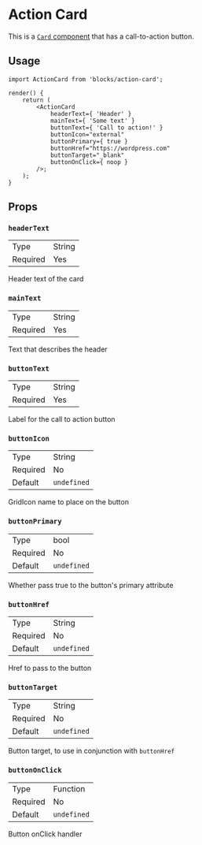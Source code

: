 Action Card
===========

This is a [`Card` component](../../components/card) that has a call-to-action button.

## Usage

```es6
import ActionCard from 'blocks/action-card';

render() {
	return (
		<ActionCard
			headerText={ 'Header' }
			mainText={ 'Some text' }
			buttonText={ 'Call to action!' }
			buttonIcon="external"
			buttonPrimary={ true }
			buttonHref="https://wordpress.com"
			buttonTarget="_blank"
			buttonOnClick={ noop }
		/>;
	);
}
```

## Props

### `headerText`

<table>
	<tr><td>Type</td><td>String</td></tr>
	<tr><td>Required</td><td>Yes</td></tr>
</table>

Header text of the card

### `mainText`

<table>
	<tr><td>Type</td><td>String</td></tr>
	<tr><td>Required</td><td>Yes</td></tr>
</table>

Text that describes the header

### `buttonText`

<table>
	<tr><td>Type</td><td>String</td></tr>
	<tr><td>Required</td><td>Yes</td></tr>
</table>

Label for the call to action button

### `buttonIcon`

<table>
	<tr><td>Type</td><td>String</td></tr>
	<tr><td>Required</td><td>No</td></tr>
	<tr><td>Default</td><td><code>undefined</code></td></tr>	
</table>

GridIcon name to place on the button

### `buttonPrimary`

<table>
	<tr><td>Type</td><td>bool</td></tr>
	<tr><td>Required</td><td>No</td></tr>
	<tr><td>Default</td><td><code>undefined</code></td></tr>
</table>

Whether pass true to the button's primary attribute

### `buttonHref`

<table>
	<tr><td>Type</td><td>String</td></tr>
	<tr><td>Required</td><td>No</td></tr>
	<tr><td>Default</td><td><code>undefined</code></td></tr>
</table>

Href to pass to the button

### `buttonTarget`

<table>
	<tr><td>Type</td><td>String</td></tr>
	<tr><td>Required</td><td>No</td></tr>
	<tr><td>Default</td><td><code>undefined</code></td></tr>
</table>

Button target, to use in conjunction with `buttonHref`

### `buttonOnClick`

<table>
	<tr><td>Type</td><td>Function</td></tr>
	<tr><td>Required</td><td>No</td></tr>
	<tr><td>Default</td><td><code>undefined</code></td></tr>
</table>

Button onClick handler
